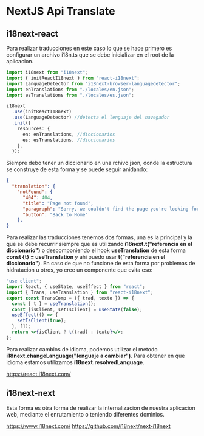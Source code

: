 # NextJS Api Translate
## i18next-react

Para realizar traducciones en este caso lo que se hace primero es configurar un archivo i18n.ts que se debe inicializar en el root de la aplicacion.

```typescript
import i18next from "i18next";
import { initReactI18next } from "react-i18next";
import LanguageDetector from "i18next-browser-languagedetector";
import enTranslations from "./locales/en.json";
import esTranslations from "./locales/es.json";

i18next
  .use(initReactI18next)
  .use(LanguageDetector) //detecta el lenguaje del navegador
  .init({
    resources: {
      en: enTranslations, //diccionarios
      es: esTranslations, //diccionarios
    },
  });
```

Siempre debo tener un diccionario en una rchivo json, donde la estructura se construye de esta forma y se puede seguir anidando:

```json
{
  "translation": {
    "notFound": {
      "404": 404,
      "title": "Page not found",
      "paragraph": "Sorry, we couldn't find the page you're looking for.",
      "button": "Back to Home"
    },
}
```

Para realizar las traducciones tenemos dos formas, una es la principal y la que se debe recurrir siempre que es utilizando **i18next.t("referencia en el diccionario")** o descomponiendo el hook **useTranslation** de esta forma **const {t} = useTranslation** y ahi puedo usar **t("referencia en el diccionario")**. En caso de que no funcione de esta forma por problemas de hidratacion u otros, yo cree un componente que evita eso:

```jsx
"use client";
import React, { useState, useEffect } from "react";
import { Trans, useTranslation } from "react-i18next";
export const TransComp = ({ trad, texto }) => {
  const { t } = useTranslation();
  const [isClient, setIsClient] = useState(false);
  useEffect(() => {
    setIsClient(true);
  }, []);
  return <>{isClient ? t(trad) : texto}</>;
};
```

Para realizar cambios de idioma, podemos utilizar el metodo **i18next.changeLanguage("lenguaje a cambiar")**. Para obtener en que idioma estamos utilizamos **i18next.resolvedLanguage**.

https://react.i18next.com/
## i18next-next

Esta forma es otra forma de realizar la internalizacion de nuestra aplicacion web, mediante el enrutamiento o teniendo diferentes dominios.

https://www.i18next.com/
https://github.com/i18next/next-i18next